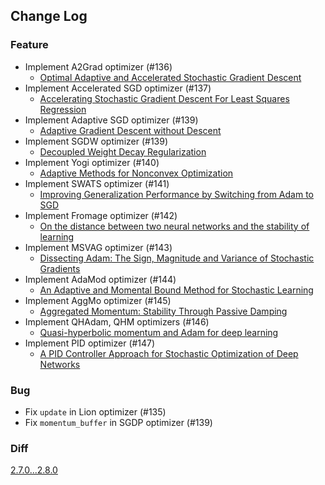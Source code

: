 ## Change Log

### Feature

* Implement A2Grad optimizer (#136)
  * [Optimal Adaptive and Accelerated Stochastic Gradient Descent](https://arxiv.org/abs/1810.00553)
* Implement Accelerated SGD optimizer (#137)
  * [Accelerating Stochastic Gradient Descent For Least Squares Regression](https://arxiv.org/abs/1704.08227)
* Implement Adaptive SGD optimizer (#139)
  * [Adaptive Gradient Descent without Descent](https://arxiv.org/abs/1910.09529)
* Implement SGDW optimizer (#139)
  * [Decoupled Weight Decay Regularization](https://arxiv.org/abs/1711.05101)
* Implement Yogi optimizer (#140)
  * [Adaptive Methods for Nonconvex Optimization](https://papers.nips.cc/paper_files/paper/2018/hash/90365351ccc7437a1309dc64e4db32a3-Abstract.html)
* Implement SWATS optimizer (#141)
  * [Improving Generalization Performance by Switching from Adam to SGD](https://arxiv.org/abs/1712.07628) 
* Implement Fromage optimizer (#142)
  * [On the distance between two neural networks and the stability of learning](https://arxiv.org/abs/2002.03432) 
* Implement MSVAG optimizer (#143)
  * [Dissecting Adam: The Sign, Magnitude and Variance of Stochastic Gradients](https://arxiv.org/abs/1705.07774) 
* Implement AdaMod optimizer (#144)
  * [An Adaptive and Momental Bound Method for Stochastic Learning](https://arxiv.org/abs/1910.12249) 
* Implement AggMo optimizer (#145)
  * [Aggregated Momentum: Stability Through Passive Damping](https://arxiv.org/abs/1804.00325)
* Implement QHAdam, QHM optimizers (#146)
  * [Quasi-hyperbolic momentum and Adam for deep learning](https://arxiv.org/abs/1810.06801)
* Implement PID optimizer (#147)
  * [A PID Controller Approach for Stochastic Optimization of Deep Networks](http://www4.comp.polyu.edu.hk/~cslzhang/paper/CVPR18_PID.pdf) 

### Bug

* Fix `update` in Lion optimizer (#135)
* Fix `momentum_buffer` in SGDP optimizer (#139)

### Diff

[2.7.0...2.8.0](https://github.com/kozistr/pytorch_optimizer/compare/v2.7.0...v2.8.0)
